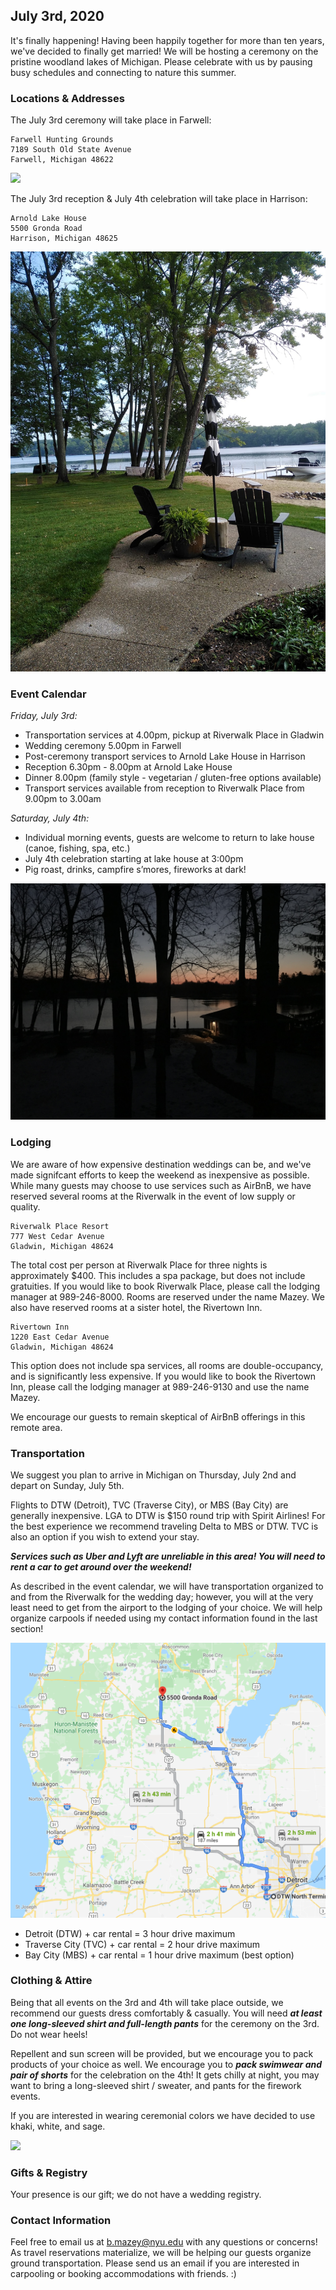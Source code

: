 <link rel="shortcut icon" type="image/png" href="/celebrate/images/favicon-32x32.png">
<link rel="shortcut icon" sizes="32x32" href="/celebrate/images/favicon-32x32.png">

## July 3rd, 2020

It's finally happening! Having been happily together for more than ten years, we've decided to finally get married!
We will be hosting a ceremony on the pristine woodland lakes of Michigan.
Please celebrate with us by pausing busy schedules and connecting to nature this summer.

### Locations & Addresses

The July 3rd ceremony will take place in Farwell:

```
Farwell Hunting Grounds
7189 South Old State Avenue
Farwell, Michigan 48622
```

![](/images/farwell.jpg)

The July 3rd reception & July 4th celebration will take place in Harrison:

```
Arnold Lake House
5500 Gronda Road
Harrison, Michigan 48625
```

![](/images/lake.jpg)

### Event Calendar

_Friday, July 3rd:_
* Transportation services at 4.00pm, pickup at Riverwalk Place in Gladwin
* Wedding ceremony 5.00pm in Farwell
* Post-ceremony transport services to Arnold Lake House in Harrison
* Reception 6.30pm - 8.00pm at Arnold Lake House
* Dinner 8.00pm (family style - vegetarian / gluten-free options available)
* Transport services available from reception to Riverwalk Place from 9.00pm to 3.00am

_Saturday, July 4th:_
* Individual morning events, guests are welcome to return to lake house (canoe, fishing, spa, etc.)
* July 4th celebration starting at lake house at 3:00pm
* Pig roast, drinks, campfire s’mores, fireworks at dark!

![](/images/nightscape.jpg)

### Lodging

We are aware of how expensive destination weddings can be, and we've made signifcant efforts to keep the weekend as inexpensive as possible.
While many guests may choose to use services such as AirBnB, we have reserved several rooms at the Riverwalk in the event of low supply or quality.

```
Riverwalk Place Resort
777 West Cedar Avenue
Gladwin, Michigan 48624
```

The total cost per person at Riverwalk Place for three nights is approximately $400. This includes a spa package, but does not include gratuities.
If you would like to book Riverwalk Place, please call the lodging manager at 989-246-8000. Rooms are reserved under the name Mazey.
We also have reserved rooms at a sister hotel, the Rivertown Inn.

```
Rivertown Inn
1220 East Cedar Avenue
Gladwin, Michigan 48624
```

This option does not include spa services, all rooms are double-occupancy, and is significantly less expensive.
If you would like to book the Rivertown Inn, please call the lodging manager at 989-246-9130 and use the name Mazey.

We encourage our guests to remain skeptical of AirBnB offerings in this remote area.

### Transportation

We suggest you plan to arrive in Michigan on Thursday, July 2nd and depart on Sunday, July 5th.

Flights to DTW (Detroit), TVC (Traverse City), or MBS (Bay City) are generally inexpensive. LGA to DTW is $150 round trip with Spirit Airlines!
For the best experience we recommend traveling Delta to MBS or DTW. TVC is also an option if you wish to extend your stay.

***Services such as Uber and Lyft are unreliable in this area! You will need to rent a car to get around over the weekend!***

As described in the event calendar, we will have transportation organized to and from the Riverwalk for the wedding day;
however, you will at the very least need to get from the airport to the lodging of your choice.
We will help organize carpools if needed using my contact information found in the last section!

![](/images/route.png)

* Detroit (DTW) + car rental = 3 hour drive maximum
* Traverse City (TVC) + car rental = 2 hour drive maximum
* Bay City (MBS) + car rental = 1 hour drive maximum (best option)

### Clothing & Attire

Being that all events on the 3rd and 4th will take place outside, we recommend our guests dress comfortably & casually.
You will need ***at least one long-sleeved shirt and full-length pants*** for the ceremony on the 3rd.
Do not wear heels!

Repellent and sun screen will be provided, but we encourage you to pack products of your choice as well.
We encourage you to ***pack swimwear and pair of shorts*** for the celebration on the 4th!
It gets chilly at night, you may want to bring a long-sleeved shirt / sweater, and pants for the firework events.

If you are interested in wearing ceremonial colors we have decided to use khaki, white, and sage.

![](/images/lakefront.jpg)

### Gifts & Registry

Your presence is our gift; we do not have a wedding registry.

### Contact Information

Feel free to email us at <b.mazey@nyu.edu> with any questions or concerns!
As travel reservations materialize, we will be helping our guests organize ground transportation.
Please send us an email if you are interested in carpooling or booking accommodations with friends. :)
